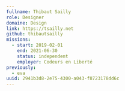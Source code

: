 ```yaml
---
fullname: Thibaut Sailly
role: Designer
domaine: Design
link: https://tsailly.net
github: thibautsailly
missions:
  - start: 2019-02-01
    end: 2021-06-30
    status: independent
    employer: Codeurs en Liberté
previously:
  - eva
uuid: 2941b3d8-2e75-4300-a043-f8723178dd6c
---
```

